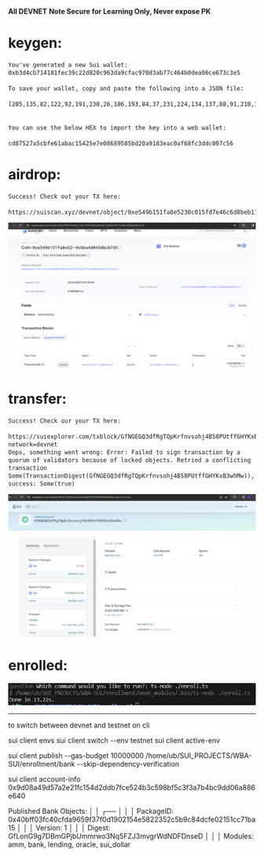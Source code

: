 **All DEVNET**
**Note Secure for Learning Only, Never expose PK**

# keygen:

    You've generated a new Sui wallet: 0xb3d4cb714181fec39c22d820c963da9cfac970d3ab77c464b0dea06ce673c3e5

    To save your wallet, copy and paste the following into a JSON file:

    [205,135,82,122,92,191,230,26,186,193,84,37,231,224,134,137,88,91,210,10,145,131,234,192,175,104,252,61,220,0,124,86]


    You can use the below HEX to import the key into a web wallet:

    cd87527a5cbfe61abac15425e7e08689585bd20a9183eac0af68fc3ddc007c56

# airdrop:

    Success! Check out your TX here:
            https://suiscan.xyz/devnet/object/0xe549b151fa8e5230c015fd7e46c6d8beb11de90a729e77a4cbba4d045dbcb7d5


![airdrop](./airdrop.png)


# transfer:

    Success! Check our your TX here:
        https://suiexplorer.com/txblock/GfNGEGQ3dfRgTQpKrfnvsohj4B58PUtffGHYKxB3whMw?network=devnet
    Oops, something went wrong: Error: Failed to sign transaction by a quorum of validators because of locked objects. Retried a conflicting transaction Some(TransactionDigest(GfNGEGQ3dfRgTQpKrfnvsohj4B58PUtffGHYKxB3whMw)), success: Some(true)


![transfer](./transfer.png)



# enrolled:

![enrolled success](./enroll.png)


---


to switch between devnet and testnet on cli

sui client envs
sui client switch --env testnet
sui client active-env




sui client publish --gas-budget 10000000 /home/ub/SUI_PROJECTS/WBA-SUI/enrollment/bank  --skip-dependency-verification

sui client account-info 0x9d08a49d57a2e21fc154d2ddb7fce524b3c598bf5c3f3a7b4bc9dd06a886e640


Published Bank Objects:                                                                                                                  │
│  ┌──                                                                                                                                │
│  │ PackageID: 0x40bff03fc40cfda9659f37f0d1902154e5822352c5b9c84dcfe02151cc71ba15                                                    │
│  │ Version: 1                                                                                                                       │
│  │ Digest: GfLonG9g7DBmGPjbUmmrwo3Nq5FZJ3mvgrWdNDFDnseD                                                                             │
│  │ Modules: amm, bank, lending, oracle, sui_dollar                                                                                                       